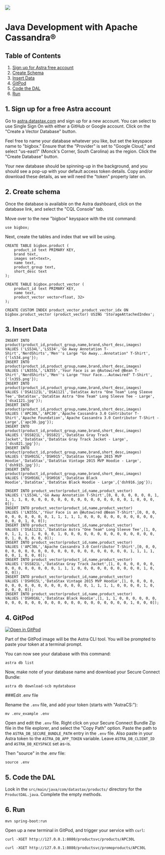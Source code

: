 <div class="top">
  <img class="scenario-academy-logo" src="https://datastax-academy.github.io/katapod-shared-assets/images/ds-academy-2023.svg" />
</div>

# Java Development with Apache Cassandra®

## Table of Contents

1. [Sign up for Astra free account](#1-sign-up-for-a-free-astra-account)
2. [Create Schema](#2-create-schema)
3. [Insert Data](#3-insert-data)
4. [GitPod](#4-gitpod)
5. [Code the DAL](#5-code-the-dal)
6. [Run](#6-run)

## 1. Sign up for a free Astra account

Go to [astra.datastax.com](https://astra.datastax.com) and sign up for a new account.  You can select to use Single Sign On with either a GitHub or Google account.
Click on the "Create a Vector Database" button.

Feel free to name your database whatever you like, but set the keyspace name to "bigbox."  Ensure that the "Provider" is set to "Google Cloud,"
and select "us-east1" (Monck's Corner, South Carolina) as the region.  Click the "Create Database" button.

Your new database should be spinning-up in the background, and you should see a pop-up with your
default access token details.  Copy and/or download these details, as we will need the "token" property later on.

## 2. Create schema

Once the database is available on the Astra dashboard, click on the database link, and select the "CQL Console" tab.

Move over to the new "bigbox" keyspace with the `USE` command:

```
use bigbox;
```

Next, create the tables and index that we will be using.

```
CREATE TABLE bigbox.product (
    product_id text PRIMARY KEY,
    brand text,
    images set<text>,
    name text,
    product_group text,
    short_desc text
);

CREATE TABLE bigbox.product_vector (
    product_id text PRIMARY KEY,
    name text,
    product_vector vector<float, 32>
);

CREATE CUSTOM INDEX product_vector_product_vector_idx ON bigbox.product_vector (product_vector) USING 'StorageAttachedIndex';
```

## 3. Insert Data

```
INSERT INTO product(product_id,product_group,name,brand,short_desc,images)
VALUES ('LS534L','LS534','Go Away Annotation T-Shirt','NerdShirts','Men''s Large "Go Away...Annotation" T-Shirt',{'ls534.png'});
INSERT INTO product(product_id,product_group,name,brand,short_desc,images)
VALUES ('LN355L','LN355','Your Face is an @Autowired @Bean T-Shirt','NerdShirts','Men''s Large "Your Face...Autowired" T-Shirt',{'ln355.png'});
INSERT INTO product(product_id,product_group,name,brand,short_desc,images)
VALUES ('DSA1121L','DSA1121','DataStax Astra "One Team" Long Sleeve Tee','DataStax','DataStax Astra "One Team" Long Sleeve Tee - Large',{'dsa1121.jpg'});
INSERT INTO product(product_id,product_group,name,brand,short_desc,images)
VALUES ('APC30L','APC30','Apache Cassandra 3.0 Contributor T-Shirt','Apache Foundation','Apache Cassandra 3.0 Contributor T-Shirt - Large',{'apc30.jpg'});
INSERT INTO product(product_id,product_group,name,brand,short_desc,images)
VALUES ('DSS821L','DSS821','DataStax Gray Track Jacket','DataStax','DataStax Gray Track Jacket - Large',{'dss821.jpg'});
INSERT INTO product(product_id,product_group,name,brand,short_desc,images)
VALUES ('DSH915L','DSH915','DataStax Vintage 2015 MVP Hoodie','DataStax','DataStax Vintage 2015 MVP Hoodie - Large',{'dsh915.jpg'});
INSERT INTO product(product_id,product_group,name,brand,short_desc,images)
VALUES ('DSH916L','DSH916','DataStax Black Hoodie','DataStax','DataStax Black Hoodie - Large',{'dsh916.jpg'});
```
```
INSERT INTO product_vector(product_id,name,product_vector)
VALUES ('LS534L','Go Away Annotation T-Shirt',[0, 0, 0, 0, 0, 0, 0, 1, 1, 1, 1, 0, 0, 0, 0, 0, 0, 0, 0, 0, 0, 0, 0, 0, 0, 0, 0, 1, 0, 0, 0, 0]);
INSERT INTO product_vector(product_id,name,product_vector)
VALUES ('LN355L','Your Face is an @Autowired @Bean T-Shirt',[0, 0, 0, 0, 0, 0, 0, 0, 0, 0, 1, 1, 1, 1, 1, 0, 0, 0, 0, 0, 0, 0, 0, 0, 0, 0, 0, 0, 0, 1, 0, 0]);
INSERT INTO product_vector(product_id,name,product_vector)
VALUES ('DSA1121L','DataStax Astra "One Team" Long Sleeve Tee',[1, 0, 0, 1, 1, 1, 1, 0, 0, 0, 1, 0, 0, 0, 0, 0, 0, 0, 0, 0, 0, 0, 0, 0, 0, 0, 1, 0, 0, 0, 0, 0]);
INSERT INTO product_vector(product_id,name,product_vector)
VALUES ('APC30L','Apache Cassandra 3.0 Contributor T-Shirt',[0, 0, 0, 0, 0, 0, 0, 0, 0, 0, 0, 0, 0, 0, 0, 0, 0, 0, 0, 0, 0, 0, 1, 1, 1, 1, 0, 0, 1, 0, 0, 0]);
INSERT INTO product_vector(product_id,name,product_vector)
VALUES ('DSS821L','DataStax Gray Track Jacket',[1, 0, 0, 0, 0, 0, 0, 0, 0, 0, 0, 0, 0, 0, 0, 1, 1, 1, 0, 0, 0, 0, 0, 0, 0, 0, 0, 0, 1, 0, 0, 0]);
INSERT INTO product_vector(product_id,name,product_vector)
VALUES ('DSH915L','DataStax Vintage 2015 MVP Hoodie',[1, 0, 0, 0, 0, 0, 0, 0, 0, 0, 0, 0, 0, 0, 0, 0, 0, 0, 1, 1, 1, 1, 0, 0, 0, 0, 1, 0, 0, 0, 0, 0]);
INSERT INTO product_vector(product_id,name,product_vector)
VALUES ('DSH916L','DataStax Black Hoodie',[1, 1, 1, 0, 0, 0, 0, 0, 0, 0, 0, 0, 0, 0, 0, 0, 0, 0, 0, 0, 0, 0, 0, 0, 0, 0, 0, 0, 1, 0, 0, 0]);
```

## 4. GitPod

[![Open in GitPod](https://gitpod.io/button/open-in-gitpod.svg)](https://gitpod.io/#https://github.com/aar0np/DS-Java-DSE)

Part of the GitPod image will be the Astra CLI tool.  You will be prompted to paste your token
at a terminal prompt.

You can now see your database with this command:

```
astra db list
```

Now, make note of your database name and download your Secure Connect Bundle:
```
astra db download-scb mydatabase
```

###Edit .env file

Rename the `.env` file, and add your token (starts with "AstraCS:"):

```
mv .env_example .env
```

Open and edit the `.env` file.  Right click on your Secure Connect Bundle Zip file in the file explorer, and select the
"Copy Path" option.  Paste the path to the `ASTRA_DB_SECURE_BUNDLE_PATH` entry in the `.env` file.  Also 
paste in your Astra token to the `ASTRA_DB_APP_TOKEN` variable.  Leave `ASTRA_DB_CLIENT_ID` and `ASTRA_DB_KEYSPACE` set as-is.

Then "source" in the .env file:

```
source .env
```

## 5. Code the DAL

Look in the `src/main/java/com/datastax/products/` directory for the `ProductDAL.java`.
Complete the empty methods.

## 6. Run

```
mvn spring-boot:run
```

Open up a new terminal in GitPod, and trigger your service with `curl`:

```
curl -XGET http://127.0.0.1:8080/productsvc/products/APC30L
```
```
curl -XGET http://127.0.0.1:8080/productsvc/promoproducts/APC30L
```
